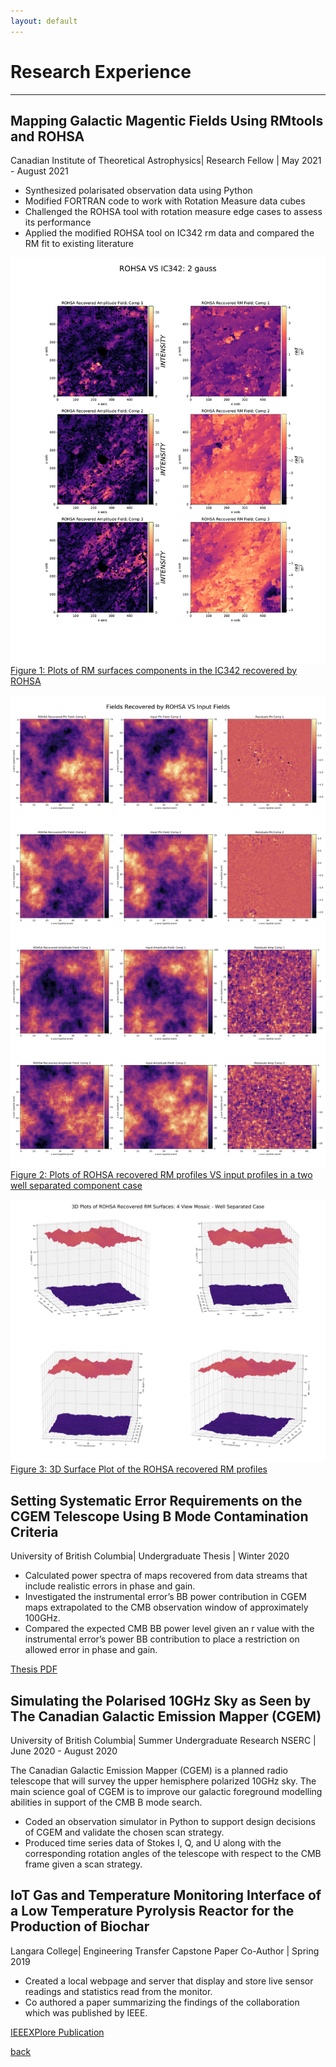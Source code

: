 ```yaml
---
layout: default
---
```


# Research Experience

* * *

## Mapping Galactic Magentic Fields Using RMtools and ROHSA
Canadian Institute of Theoretical Astrophysics| Research Fellow | May 2021 - August 2021

* Synthesized polarisated observation data using Python
* Modified FORTRAN code to work with Rotation Measure data cubes
* Challenged the ROHSA tool with rotation measure edge cases to assess its performance
* Applied the modified ROHSA tool on IC342 rm data and compared the RM fit to existing literature 


![ROHSAIC342](./assets/img/rohsafirstrun.png)
[Figure 1: Plots of RM surfaces components in the IC342 recovered by ROHSA](https://artemsdavydov.github.io/assets/img/rohsafirstrun.pdf)

![ROHSARECOVERED](./assets/img/rohsaresults.png)
[Figure 2: Plots of ROHSA recovered RM profiles VS input profiles in a two well separated component case](https://artemsdavydov.github.io/assets/img/rohsaresults.pdf)

![3Dprofiles](./assets/img/rmprofiles3d.png)
[Figure 3: 3D Surface Plot of the ROHSA recovered RM profiles](https://artemsdavydov.github.io/assets/img/rmprofiles3d.pdf)

## Setting Systematic Error Requirements on the CGEM Telescope Using B Mode Contamination Criteria
University of British Columbia| Undergraduate Thesis | Winter 2020 

* Calculated power spectra of maps recovered from data streams that include realistic errors in phase and gain. 
* Investigated the instrumental error’s BB power contribution in CGEM maps extrapolated to the CMB observation window of approximately 100GHz. 
* Compared the expected CMB BB power level given an r value with the instrumental error’s power BB contribution  to place a restriction on allowed error in phase and gain. 

[Thesis PDF](https://artemsdavydov.github.io/assets/thesis/artem_thesis.pdf)

## Simulating the Polarised 10GHz Sky as Seen by The Canadian Galactic Emission Mapper (CGEM)
University of British Columbia| Summer Undergraduate Research NSERC | June 2020 - August 2020

The Canadian Galactic Emission Mapper (CGEM) is a planned radio telescope that will survey the upper hemisphere polarized  10GHz sky. The main science goal of CGEM is to improve our galactic foreground modelling abilities  in support of the CMB B mode search.
* Coded an observation simulator in Python to support design decisions of CGEM and validate the chosen scan strategy. 
* Produced time series data of Stokes I, Q, and U along with the corresponding rotation angles of the telescope with respect to the CMB frame given a scan strategy. 

## IoT Gas and Temperature Monitoring Interface of a Low Temperature Pyrolysis Reactor for the Production of Biochar
Langara College| Engineering Transfer Capstone Paper Co-Author | Spring 2019

* Created a local webpage and server that display and store live sensor readings and statistics read from the monitor.
* Co authored a paper summarizing the findings of the collaboration which was published by IEEE. 

 
[IEEEXPlore Publication](https://ieeexplore.ieee.org/document/8936257)

[back](./)


